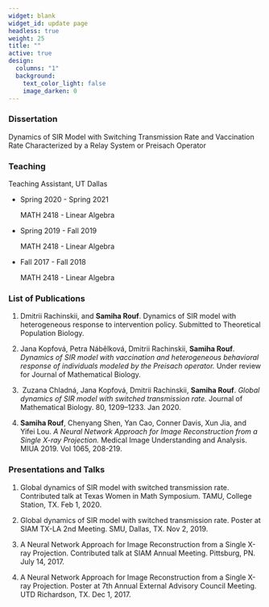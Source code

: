 ```yaml
---
widget: blank
widget_id: update page
headless: true
weight: 25
title: ""
active: true
design:
  columns: "1"
  background:
    text_color_light: false
    image_darken: 0
---
```

### Dissertation
Dynamics of SIR Model with Switching Transmission Rate and Vaccination Rate Characterized by a Relay System or Preisach Operator

### Teaching

Teaching Assistant, UT Dallas

* Spring 2020 - Spring 2021

  MATH 2418 - Linear Algebra
* Spring 2019 - Fall 2019

  MATH 2418 - Linear Algebra
* Fall 2017 - Fall 2018 

  MATH 2418 - Linear Algebra

### List of Publications

1. Dmitrii Rachinskii, and **Samiha Rouf**. Dynamics of SIR model with heterogeneous response to intervention policy. Submitted to Theoretical Population Biology.

2. Jana Kopfová, Petra Nábêlková, Dmitrii Rachinskii, **Samiha Rouf**. *Dynamics of SIR model with vaccination and heterogeneous behavioral response of individuals modeled by the Preisach operator.* Under review for Journal of Mathematical Biology.

3.  Zuzana Chladná, Jana Kopfová, Dmitrii Rachinskii, **Samiha Rouf**. *Global dynamics of SIR model with switched transmission rate.* Journal of Mathematical Biology. 80, 1209–1233. Jan 2020.

4. **Samiha Rouf**, Chenyang Shen, Yan Cao, Conner Davis, Xun Jia, and Yifei Lou. *A Neural Network Approach for Image Reconstruction from a Single X-ray Projection.* Medical Image Understanding and Analysis. MIUA 2019. Vol 1065, 208-219.

### Presentations and Talks

1.	Global dynamics of SIR model with switched transmission rate. Contributed talk at Texas Women in Math Symposium. TAMU, College Station, TX. Feb 1, 2020.

2.	Global dynamics of SIR model with switched transmission rate. Poster at SIAM TX-LA 2nd Meeting. SMU, Dallas, TX. Nov 2, 2019.

3.	A Neural Network Approach for Image Reconstruction from a Single X-ray Projection. Contributed talk at SIAM Annual Meeting. Pittsburg, PN. July 14, 2017.

4.	A Neural Network Approach for Image Reconstruction from a Single X-ray Projection. Poster at 7th Annual External Advisory Council Meeting. UTD Richardson, TX. Dec 1, 2017.

